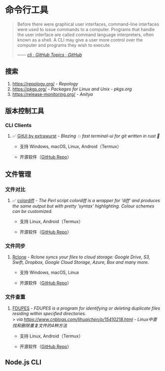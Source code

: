 # 命令行工具

> Before there were graphical user interfaces, command-line interfaces were used to issue commands to a computer. Programs that handle the user interface are called command language interpreters, often known as a shell. A CLI may give a user more control over the computer and programs they wish to execute.
>
> <cite>—— [cli · GitHub Topics · GitHub](https://github.com/topics/cli)</cite>

## 搜索

1. https://repology.org/ - *Repology*
2. https://pkgs.org/ - *Packages for Linux and Unix - pkgs.org*
3. https://release-monitoring.org/ - *Anitya*

## 版本控制工具

### CLI Clients

1. ✅ [GitUI by extrawurst](https://extrawurst.itch.io/gitui) - *Blazing 💥 fast terminal-ui for git written in rust 🦀*

    - 支持 Windows, macOS, Linux, Android（Termux）

    - 开源软件（[GitHub Repo](https://github.com/extrawurst/gitui)）

## 文件管理

### 文件对比

1. ✅ [colordiff](https://www.colordiff.org/) - *The Perl script colordiff is a wrapper for ‘diff’ and produces the same output but with pretty ‘syntax’ highlighting. Colour schemes can be customized.*

    - 支持 Linux, Android（Termux）

    - 开源软件（[GitHub Repo](https://github.com/daveewart/colordiff)）

### 文件同步

1. [Rclone](https://rclone.org/) - *Rclone syncs your files to cloud storage: Google Drive, S3, Swift, Dropbox, Google Cloud Storage, Azure, Box and many more.*

    - 支持 Windows, macOS, Linux

    - 开源软件（[GitHub Repo](https://github.com/rclone/rclone)）

### 文件查重

1. [FDUPES](https://github.com/adrianlopezroche/fdupes) - *FDUPES is a program for identifying or deleting duplicate files residing within specified directories.*\
    \> _via https://www.cnblogs.com/lihuaichen/p/15410218.html - *Linux中查找和删除重复文件的4种方法*_

    - 支持 Linux, Android（Termux）

    - 开源软件（[GitHub Repo](https://github.com/adrianlopezroche/fdupes)）

## Node.js CLI

